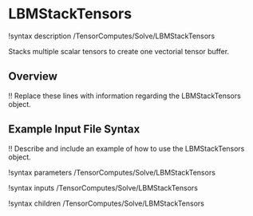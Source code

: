 # LBMStackTensors

!syntax description /TensorComputes/Solve/LBMStackTensors

Stacks multiple scalar tensors to create one vectorial tensor buffer.

## Overview

!! Replace these lines with information regarding the LBMStackTensors object.

## Example Input File Syntax

!! Describe and include an example of how to use the LBMStackTensors object.

!syntax parameters /TensorComputes/Solve/LBMStackTensors

!syntax inputs /TensorComputes/Solve/LBMStackTensors

!syntax children /TensorComputes/Solve/LBMStackTensors
